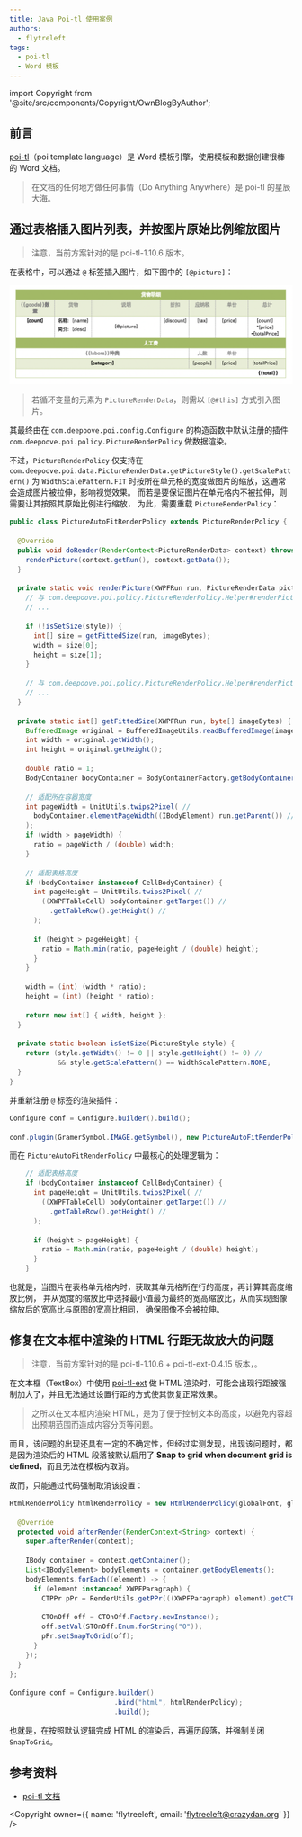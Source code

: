 ```yaml
---
title: Java Poi-tl 使用案例
authors:
  - flytreleft
tags:
  - poi-tl
  - Word 模板
---
```


import Copyright from '@site/src/components/Copyright/OwnBlogByAuthor';

## 前言

[poi-tl](https://deepoove.com/poi-tl/)（poi template language）是
Word 模板引擎，使用模板和数据创建很棒的 Word 文档。

> 在文档的任何地方做任何事情（Do Anything Anywhere）是 poi-tl 的星辰大海。

<!-- more -->

## 通过表格插入图片列表，并按图片原始比例缩放图片

> 注意，当前方案针对的是 poi-tl-1.10.6 版本。

在表格中，可以通过 `@` 标签插入图片，如下图中的 `[@picture]`：

![](./poi-tl/case-image-in-table.png)

> 若循环变量的元素为 `PictureRenderData`，则需以 `[@#this]` 方式引入图片。

其最终由在 `com.deepoove.poi.config.Configure` 的构造函数中默认注册的插件
`com.deepoove.poi.policy.PictureRenderPolicy` 做数据渲染。

不过，`PictureRenderPolicy` 仅支持在
`com.deepoove.poi.data.PictureRenderData.getPictureStyle().getScalePattern()`
为 `WidthScalePattern.FIT` 时按所在单元格的宽度做图片的缩放，这通常会造成图片被拉伸，影响视觉效果。
而若是要保证图片在单元格内不被拉伸，则需要让其按照其原始比例进行缩放，
为此，需要重载 `PictureRenderPolicy`：

```java {13-15,39-48} title="PictureAutoFitRenderPolicy.java"
public class PictureAutoFitRenderPolicy extends PictureRenderPolicy {

  @Override
  public void doRender(RenderContext<PictureRenderData> context) throws Exception {
    renderPicture(context.getRun(), context.getData());
  }

  private static void renderPicture(XWPFRun run, PictureRenderData picture) throws Exception {
    // 与 com.deepoove.poi.policy.PictureRenderPolicy.Helper#renderPicture 的实现相同
    // ...

    if (!isSetSize(style)) {
      int[] size = getFittedSize(run, imageBytes);
      width = size[0];
      height = size[1];
    }

    // 与 com.deepoove.poi.policy.PictureRenderPolicy.Helper#renderPicture 的实现相同
    // ...
  }

  private static int[] getFittedSize(XWPFRun run, byte[] imageBytes) {
    BufferedImage original = BufferedImageUtils.readBufferedImage(imageBytes);
    int width = original.getWidth();
    int height = original.getHeight();

    double ratio = 1;
    BodyContainer bodyContainer = BodyContainerFactory.getBodyContainer(run);

    // 适配所在容器宽度
    int pageWidth = UnitUtils.twips2Pixel( //
      bodyContainer.elementPageWidth((IBodyElement) run.getParent()) //
    );
    if (width > pageWidth) {
      ratio = pageWidth / (double) width;
    }

    // 适配表格高度
    if (bodyContainer instanceof CellBodyContainer) {
      int pageHeight = UnitUtils.twips2Pixel( //
        ((XWPFTableCell) bodyContainer.getTarget()) //
          .getTableRow().getHeight() //
      );

      if (height > pageHeight) {
        ratio = Math.min(ratio, pageHeight / (double) height);
      }
    }

    width = (int) (width * ratio);
    height = (int) (height * ratio);

    return new int[] { width, height };
  }

  private static boolean isSetSize(PictureStyle style) {
    return (style.getWidth() != 0 || style.getHeight() != 0) //
            && style.getScalePattern() == WidthScalePattern.NONE;
  }
}
```

并重新注册 `@` 标签的渲染插件：

```java {3}
Configure conf = Configure.builder().build();

conf.plugin(GramerSymbol.IMAGE.getSymbol(), new PictureAutoFitRenderPolicy());
```

而在 `PictureAutoFitRenderPolicy` 中最核心的处理逻辑为：

```java
    // 适配表格高度
    if (bodyContainer instanceof CellBodyContainer) {
      int pageHeight = UnitUtils.twips2Pixel( //
        ((XWPFTableCell) bodyContainer.getTarget()) //
          .getTableRow().getHeight() //
      );

      if (height > pageHeight) {
        ratio = Math.min(ratio, pageHeight / (double) height);
      }
    }
```

也就是，当图片在表格单元格内时，获取其单元格所在行的高度，再计算其高度缩放比例，
并从宽度的缩放比中选择最小值最为最终的宽高缩放比，从而实现图像缩放后的宽高比与原图的宽高比相同，
确保图像不会被拉伸。

## 修复在文本框中渲染的 HTML 行距无故放大的问题

> 注意，当前方案针对的是 poi-tl-1.10.6 + poi-tl-ext-0.4.15 版本，。

在文本框（TextBox）中使用 [poi-tl-ext](https://github.com/draco1023/poi-tl-ext)
做 HTML 渲染时，可能会出现行距被强制加大了，并且无法通过设置行距的方式使其恢复正常效果。

> 之所以在文本框内渲染 HTML，是为了便于控制文本的高度，以避免内容超出预期范围而造成内容分页等问题。

而且，该问题的出现还具有一定的不确定性，但经过实测发现，出现该问题时，都是因为渲染后的
HTML 段落被默认启用了 **Snap to grid when document grid is defined**，而且无法在模板内取消。

故而，只能通过代码强制取消该设置：

```java {15}
HtmlRenderPolicy htmlRenderPolicy = new HtmlRenderPolicy(globalFont, globalFontSize) {

  @Override
  protected void afterRender(RenderContext<String> context) {
    super.afterRender(context);

    IBody container = context.getContainer();
    List<IBodyElement> bodyElements = container.getBodyElements();
    bodyElements.forEach((element) -> {
      if (element instanceof XWPFParagraph) {
        CTPPr pPr = RenderUtils.getPPr(((XWPFParagraph) element).getCTP());

        CTOnOff off = CTOnOff.Factory.newInstance();
        off.setVal(STOnOff.Enum.forString("0"));
        pPr.setSnapToGrid(off);
      }
    });
  }
};

Configure conf = Configure.builder()
                          .bind("html", htmlRenderPolicy);
                          .build();
```

也就是，在按照默认逻辑完成 HTML 的渲染后，再遍历段落，并强制关闭 `SnapToGrid`。

## 参考资料

- [poi-tl 文档](https://deepoove.com/poi-tl/)

<Copyright
owner={{
    name: 'flytreeleft', email: 'flytreeleft@crazydan.org'
  }}
/>
